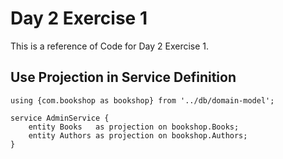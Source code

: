 # Day 2 Exercise 1
This is a reference of Code for Day 2 Exercise 1.

## Use Projection in Service Definition
```cds
using {com.bookshop as bookshop} from '../db/domain-model';

service AdminService {
    entity Books   as projection on bookshop.Books;
    entity Authors as projection on bookshop.Authors;
}
```
